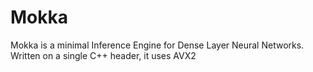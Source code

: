 # Mokka
Mokka is a minimal Inference Engine for Dense Layer Neural Networks. Written on a single C++ header, it uses AVX2
